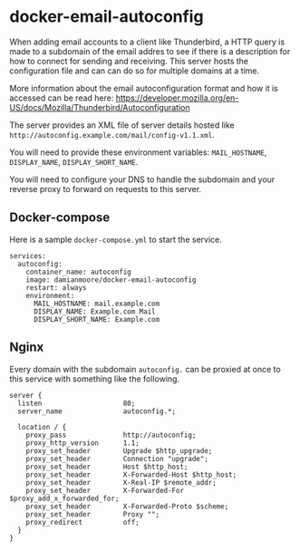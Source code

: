 # docker-email-autoconfig

When adding email accounts to a client like Thunderbird, a HTTP query is made to a subdomain of the email addres to see if there is a description for how to connect for sending and receiving. This server hosts the configuration file and can can do so for multiple domains at a time.

More information about the email autoconfiguration format and how it is accessed can be read here: https://developer.mozilla.org/en-US/docs/Mozilla/Thunderbird/Autoconfiguration

The server provides an XML file of server details hosted like `http://autoconfig.example.com/mail/config-v1.1.xml`.

You will need to provide these environment variables: `MAIL_HOSTNAME`, `DISPLAY_NAME`, `DISPLAY_SHORT_NAME`.

You will need to configure your DNS to handle the subdomain and your reverse proxy to forward on requests to this server.


## Docker-compose

Here is a sample `docker-compose.yml` to start the service.
```
services:
  autoconfig:
    container_name: autoconfig
    image: damianmoore/docker-email-autoconfig
    restart: always
    environment:
      MAIL_HOSTNAME: mail.example.com
      DISPLAY_NAME: Example.com Mail
      DISPLAY_SHORT_NAME: Example.com
```


## Nginx

Every domain with the subdomain `autoconfig.` can be proxied at once to this service with something like the following.

```
server {
  listen                    80;
  server_name               autoconfig.*;

  location / {
    proxy_pass              http://autoconfig;
    proxy_http_version      1.1;
    proxy_set_header        Upgrade $http_upgrade;
    proxy_set_header        Connection "upgrade";
    proxy_set_header        Host $http_host;
    proxy_set_header        X-Forwarded-Host $http_host;
    proxy_set_header        X-Real-IP $remote_addr;
    proxy_set_header        X-Forwarded-For $proxy_add_x_forwarded_for;
    proxy_set_header        X-Forwarded-Proto $scheme;
    proxy_set_header        Proxy "";
    proxy_redirect          off;
  }
}
```

